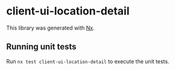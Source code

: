 # client-ui-location-detail

This library was generated with [Nx](https://nx.dev).

## Running unit tests

Run `nx test client-ui-location-detail` to execute the unit tests.
